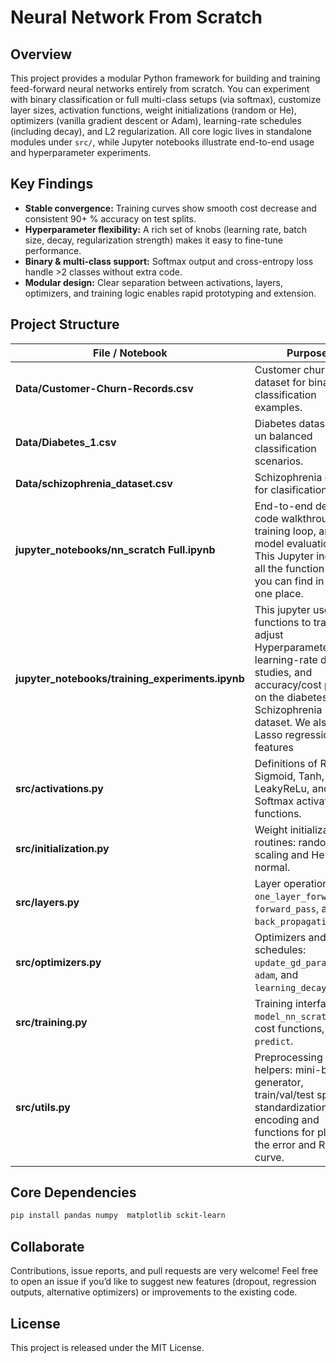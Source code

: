 # Neural Network From Scratch

## Overview  
This project provides a modular Python framework for building and training feed-forward neural networks entirely from scratch. You can experiment with binary classification or full multi-class setups (via softmax), customize layer sizes, activation functions, weight initializations (random or He), optimizers (vanilla gradient descent or Adam), learning-rate schedules (including decay), and L2 regularization. All core logic lives in standalone modules under `src/`, while Jupyter notebooks illustrate end-to-end usage and hyperparameter experiments.

## Key Findings  
- **Stable convergence:** Training curves show smooth cost decrease and consistent 90+ % accuracy on test splits.  
- **Hyperparameter flexibility:** A rich set of knobs (learning rate, batch size, decay, regularization strength) makes it easy to fine-tune performance.  
- **Binary & multi-class support:** Softmax output and cross-entropy loss handle >2 classes without extra code.  
- **Modular design:** Clear separation between activations, layers, optimizers, and training logic enables rapid prototyping and extension.

## Project Structure

| File / Notebook                                    | Purpose                                                                          |
|----------------------------------------------------|----------------------------------------------------------------------------------|
| **Data/Customer-Churn-Records.csv**                | Customer churn dataset for binary classification examples.                       |
| **Data/Diabetes_1.csv**                            | Diabetes dataset for un balanced classification scenarios.                       |
| **Data/schizophrenia_dataset.csv**                 | Schizophrenia dataset for clasification.                                         |
| **jupyter_notebooks/nn_scratch Full.ipynb**        | End-to-end demo: code walkthrough, training loop, and model evaluation. This Jupyter includes all the function that you can find in `src/` in one place.          |
| **jupyter_notebooks/training_experiments.ipynb**   | This jupyter uses `src/` functions to train and adjust Hyperparameter, learning-rate decay studies, and accuracy/cost plots on the diabetes and Schizophrenia dataset. We also use Lasso regression for features    |
| **src/activations.py**                             | Definitions of ReLU, Sigmoid, Tanh, LeakyReLu, and Softmax activation functions.           |
| **src/initialization.py**                          | Weight initialization routines: random scaling and He normal.                    |
| **src/layers.py**                                  | Layer operations: `one_layer_forward`, `forward_pass`, and `back_propagation`.   |
| **src/optimizers.py**                              | Optimizers and schedules: `update_gd_parameters`, `adam`, and `learning_decay`.  |
| **src/training.py**                                | Training interface: `model_nn_scratch`, cost functions, and `predict`.           |
| **src/utils.py**                                   | Preprocessing helpers: mini-batch generator, train/val/test split, standardization, label encoding and functions for ploting the error and ROC curve. |


## Core Dependencies

```bash
pip install pandas numpy  matplotlib sckit-learn
```


## Collaborate  
Contributions, issue reports, and pull requests are very welcome! Feel free to open an issue if you’d like to suggest new features (dropout, regression outputs, alternative optimizers) or improvements to the existing code.

## License  
This project is released under the MIT License.  

